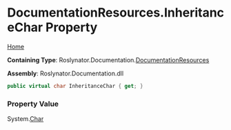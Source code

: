 <a name="_top"></a>

# DocumentationResources\.InheritanceChar Property

[Home](../../../../README.md#_top)

**Containing Type**: Roslynator\.Documentation\.[DocumentationResources](../README.md#_top)

**Assembly**: Roslynator\.Documentation\.dll

```csharp
public virtual char InheritanceChar { get; }
```

### Property Value

System\.[Char](https://docs.microsoft.com/en-us/dotnet/api/system.char)

